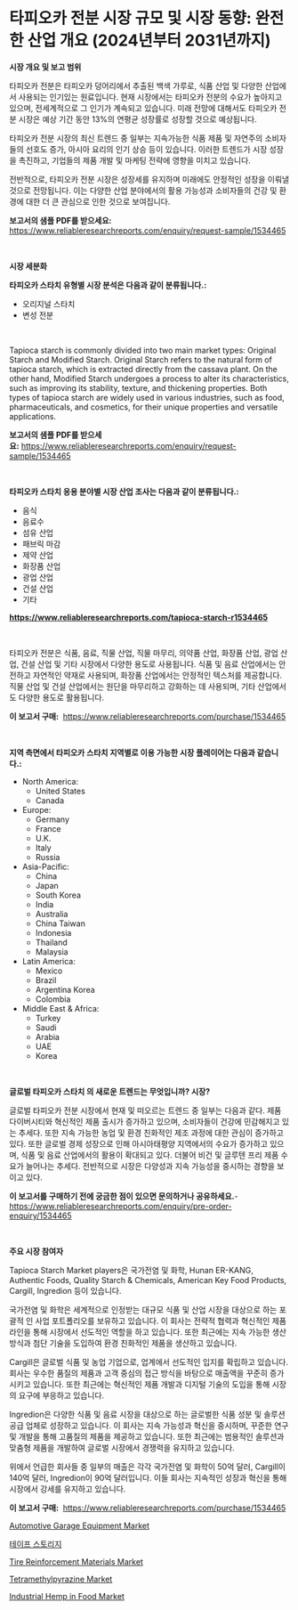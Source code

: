 <p><h1>타피오카 전분 시장 규모 및 시장 동향: 완전한 산업 개요 (2024년부터 2031년까지)</h1></p><p><strong>시장 개요 및 보고 범위</strong></p>
<p><p>타피오카 전분은 타피오카 덩어리에서 추출된 백색 가루로, 식품 산업 및 다양한 산업에서 사용되는 인기있는 원료입니다. 현재 시장에서는 타피오카 전분의 수요가 높아지고 있으며, 전세계적으로 그 인기가 계속되고 있습니다. 미래 전망에 대해서도 타피오카 전분 시장은 예상 기간 동안 13%의 연평균 성장률로 성장할 것으로 예상됩니다.</p><p>타피오카 전분 시장의 최신 트렌드 중 일부는 지속가능한 식품 제품 및 자연주의 소비자들의 선호도 증가, 아시아 요리의 인기 상승 등이 있습니다. 이러한 트렌드가 시장 성장을 촉진하고, 기업들의 제품 개발 및 마케팅 전략에 영향을 미치고 있습니다.</p><p>전반적으로, 타피오카 전분 시장은 성장세를 유지하며 미래에도 안정적인 성장을 이뤄낼 것으로 전망됩니다. 이는 다양한 산업 분야에서의 활용 가능성과 소비자들의 건강 및 환경에 대한 더 큰 관심으로 인한 것으로 보여집니다.</p></p>
<p><strong>보고서의 샘플 PDF를 받으세요:</strong> <a href="https://www.reliableresearchreports.com/enquiry/request-sample/1534465">https://www.reliableresearchreports.com/enquiry/request-sample/1534465</a></p>
<p>&nbsp;</p>
<p><strong>시장 세분화</strong></p>
<p><strong>타피오카 스타치 유형별 시장 분석은 다음과 같이 분류됩니다.:</strong></p>
<p><ul><li>오리지널 스타치</li><li>변성 전분</li></ul></p>
<p>&nbsp;</p>
<p><p>Tapioca starch is commonly divided into two main market types: Original Starch and Modified Starch. Original Starch refers to the natural form of tapioca starch, which is extracted directly from the cassava plant. On the other hand, Modified Starch undergoes a process to alter its characteristics, such as improving its stability, texture, and thickening properties. Both types of tapioca starch are widely used in various industries, such as food, pharmaceuticals, and cosmetics, for their unique properties and versatile applications.</p></p>
<p><strong>보고서의 샘플 PDF를 받으세요:</strong>&nbsp;<a href="https://www.reliableresearchreports.com/enquiry/request-sample/1534465">https://www.reliableresearchreports.com/enquiry/request-sample/1534465</a></p>
<p>&nbsp;</p>
<p><strong> 타피오카 스타치 응용 분야별 시장 산업 조사는 다음과 같이 분류됩니다.:</strong></p>
<p><ul><li>음식</li><li>음료수</li><li>섬유 산업</li><li>패브릭 마감</li><li>제약 산업</li><li>화장품 산업</li><li>광업 산업</li><li>건설 산업</li><li>기타</li></ul></p>
<p><strong><a href="https://www.reliableresearchreports.com/tapioca-starch-r1534465">https://www.reliableresearchreports.com/tapioca-starch-r1534465</a></strong></p>
<p>&nbsp;</p>
<p><p>타피오카 전분은 식품, 음료, 직물 산업, 직물 마무리, 의약품 산업, 화장품 산업, 광업 산업, 건설 산업 및 기타 시장에서 다양한 용도로 사용됩니다. 식품 및 음료 산업에서는 안전하고 자연적인 약재로 사용되며, 화장품 산업에서는 안정적인 텍스처를 제공합니다. 직물 산업 및 건설 산업에서는 원단을 마무리하고 강화하는 데 사용되며, 기타 산업에서도 다양한 용도로 활용됩니다.</p></p>
<p><strong>이 보고서 구매:</strong>&nbsp; <a href="https://www.reliableresearchreports.com/purchase/1534465">https://www.reliableresearchreports.com/purchase/1534465</a></p>
<p>&nbsp;</p>
<p><strong>지역 측면에서 타피오카 스타치 지역별로 이용 가능한 시장 플레이어는 다음과 같습니다.:</strong></p>
<p><ul>
    <li>
        North America:
        <ul>
            <li>United States</li>
            <li>Canada</li>
        </ul>
    </li>
    <li>
        Europe:
        <ul>
            <li>Germany</li>
            <li>France</li>
            <li>U.K.</li>
            <li>Italy</li>
            <li>Russia</li>
        </ul>
    </li>
    <li>
        Asia-Pacific:
        <ul>
            <li>China</li>
            <li>Japan</li>
            <li>South Korea</li>
            <li>India</li>
            <li>Australia</li>
            <li>China Taiwan</li>
            <li>Indonesia</li>
            <li>Thailand</li>
            <li>Malaysia</li>
        </ul>
    </li>
    <li>
        Latin America:
        <ul>
            <li>Mexico</li>
            <li>Brazil</li>
            <li>Argentina Korea</li>
            <li>Colombia</li>
        </ul>
    </li>
    <li>
        Middle East & Africa:
        <ul>
            <li>Turkey</li>
            <li>Saudi</li>
            <li>Arabia</li>
            <li>UAE</li>
            <li>Korea</li>
        </ul>
    </li>
    </ul></p>
<p>&nbsp;</p>
<p><strong>글로벌 타피오카 스타치 의 새로운 트렌드는 무엇입니까? 시장?</strong></p>
<p><p>글로벌 타피오카 전분 시장에서 현재 및 떠오르는 트렌드 중 일부는 다음과 같다. 제품 다이버시티와 혁신적인 제품 출시가 증가하고 있으며, 소비자들이 건강에 민감해지고 있는 추세다. 또한 지속 가능한 농업 및 환경 친화적인 제조 과정에 대한 관심이 증가하고 있다. 또한 글로벌 경제 성장으로 인해 아시아태평양 지역에서의 수요가 증가하고 있으며, 식품 및 음료 산업에서의 활용이 확대되고 있다. 더불어 비건 및 글루텐 프리 제품 수요가 늘어나는 추세다. 전반적으로 시장은 다양성과 지속 가능성을 중시하는 경향을 보이고 있다.</p></p>
<p><strong>이 보고서를 구매하기 전에 궁금한 점이 있으면 문의하거나 공유하세요.</strong>- <a href="https://www.reliableresearchreports.com/enquiry/pre-order-enquiry/1534465">https://www.reliableresearchreports.com/enquiry/pre-order-enquiry/1534465</a></p>
<p>&nbsp;</p>
<p><strong>주요 시장 참여자</strong></p>
<p><p>Tapioca Starch Market players은 국가전염 및 화학, Hunan ER-KANG, Authentic Foods, Quality Starch & Chemicals, American Key Food Products, Cargill, Ingredion 등이 있습니다. </p><p>국가전염 및 화학은 세계적으로 인정받는 대규모 식품 및 산업 시장을 대상으로 하는 포괄적 인 사업 포트폴리오를 보유하고 있습니다. 이 회사는 전략적 협력과 혁신적인 제품 라인을 통해 시장에서 선도적인 역할을 하고 있습니다. 또한 최근에는 지속 가능한 생산 방식과 첨단 기술을 도입하여 환경 친화적인 제품을 생산하고 있습니다.</p><p>Cargill은 글로벌 식품 및 농업 기업으로, 업계에서 선도적인 입지를 확립하고 있습니다. 회사는 우수한 품질의 제품과 고객 중심의 접근 방식을 바탕으로 매출액을 꾸준히 증가시키고 있습니다. 또한 최근에는 혁신적인 제품 개발과 디지털 기술의 도입을 통해 시장의 요구에 부응하고 있습니다.</p><p>Ingredion은 다양한 식품 및 음료 시장을 대상으로 하는 글로벌한 식품 성분 및 솔루션 공급 업체로 성장하고 있습니다. 이 회사는 지속 가능성과 혁신을 중시하며, 꾸준한 연구 및 개발을 통해 고품질의 제품을 제공하고 있습니다. 또한 최근에는 범용적인 솔루션과 맞춤형 제품을 개발하여 글로벌 시장에서 경쟁력을 유지하고 있습니다.</p><p>위에서 언급한 회사들 중 일부의 매출은 각각 국가전염 및 화학이 50억 달러, Cargill이 140억 달러, Ingredion이 90억 달러입니다. 이들 회사는 지속적인 성장과 혁신을 통해 시장에서 강세를 유지하고 있습니다.</p></p>
<p><strong>이 보고서 구매:</strong>&nbsp;&nbsp;<a href="https://www.reliableresearchreports.com/purchase/1534465">https://www.reliableresearchreports.com/purchase/1534465</a></p>
<p><p><a href="https://www.linkedin.com/pulse/automotive-garage-equipment-market-provides-comprehensive-omvve?trackingId=kMO3qqIB93mQyJueZ%2FX3hQ%3D%3D">Automotive Garage Equipment Market</a></p><p><a href="https://github.com/hxzi07639916/Market-Research-Report-List-1/blob/main/296049818141.md">테이프 스토리지</a></p><p><a href="https://issuu.com/reportprime-2/docs/tire-reinforcement-materials-market-size-2030.pptx">Tire Reinforcement Materials Market</a></p><p><a href="https://www.linkedin.com/pulse/tetramethylpyrazine-market-dynamics-2024-2031-also-its-trends-sh5le?trackingId=4Hbr1OklRUoCUyCHYgrQVg%3D%3D">Tetramethylpyrazine Market</a></p><p><a href="https://github.com/mabutironaldo/Market-Research-Report-List-4/blob/main/industrial-hemp-in-food-market.md">Industrial Hemp in Food Market</a></p></p>